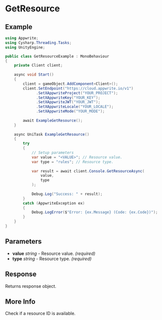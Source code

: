 # GetResource

## Example

```csharp
using Appwrite;
using Cysharp.Threading.Tasks;
using UnityEngine;

public class GetResourceExample : MonoBehaviour
{
    private Client client;
    
    async void Start()
    {
        client = gameObject.AddComponent<Client>();
        client.SetEndpoint("https://cloud.appwrite.io/v1")
              .SetXAppwriteProject("YOUR_PROJECT");
              .SetXAppwriteKey("YOUR_KEY");
              .SetXAppwriteJWT("YOUR_JWT");
              .SetXAppwriteLocale("YOUR_LOCALE");
              .SetXAppwriteMode("YOUR_MODE");
        
        await ExampleGetResource();
    }
    
    async UniTask ExampleGetResource()
    {
        try
        {
            // Setup parameters
            var value = "<VALUE>"; // Resource value.
            var type = "rules"; // Resource type.
            
            var result = await client.Console.GetResourceAsync(
                value,
                type
            );
            
            Debug.Log("Success: " + result);
        }
        catch (AppwriteException ex)
        {
            Debug.LogError($"Error: {ex.Message} (Code: {ex.Code})");
        }
    }
}
```

## Parameters

- **value** *string* - Resource value. *(required)*
- **type** *string* - Resource type. *(required)*

## Response

Returns response object.
## More Info

Check if a resource ID is available.
